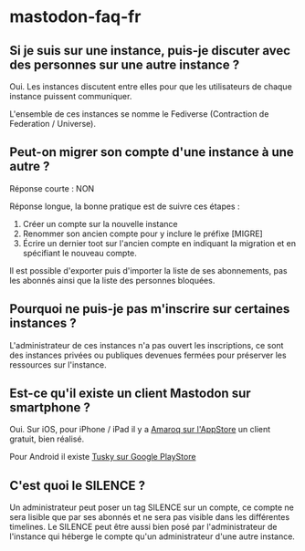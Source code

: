 # mastodon-faq-fr

## Si je suis sur une instance, puis-je discuter avec des personnes sur une autre instance ?

Oui. Les instances discutent entre elles pour que les utilisateurs de chaque instance puissent communiquer.

L'ensemble de ces instances se nomme le Fediverse (Contraction de Federation / Universe).

## Peut-on migrer son compte d'une instance à une autre ?
Réponse courte : NON

Réponse longue, la bonne pratique est de suivre ces étapes :
1. Créer un compte sur la nouvelle instance
2. Renommer son ancien compte pour y inclure le préfixe [MIGRE]
3. Écrire un dernier toot sur l'ancien compte en indiquant la migration et en spécifiant le nouveau compte.

Il est possible d'exporter puis d'importer la liste de ses abonnements, pas les abonnés ainsi que la liste des personnes bloquées.

## Pourquoi ne puis-je pas m'inscrire sur certaines instances ?
L'administrateur de ces instances n'a pas ouvert les inscriptions, ce sont des instances privées ou publiques devenues fermées pour préserver les ressources sur l'instance.

## Est-ce qu'il existe un client Mastodon sur smartphone ?
Oui.
Sur iOS, pour iPhone / iPad il y a [Amaroq sur l'AppStore](https://itunes.apple.com/us/app/amaroq-for-mastodon/id1214116200?mt=8) un client gratuit, bien réalisé.

Pour Android il existe [Tusky sur Google PlayStore](https://play.google.com/store/apps/details?id=com.keylesspalace.tusky)

## C'est quoi le SILENCE ?

Un administrateur peut poser un tag SILENCE sur un compte, ce compte ne sera lisible que par ses abonnés et ne sera pas visible dans les différentes timelines. Le SILENCE peut être aussi bien posé par l'administrateur de l'instance qui héberge le compte qu'un administrateur d'une autre instance.
